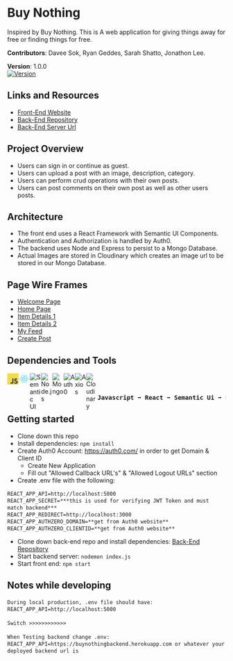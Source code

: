# Buy Nothing

Inspired by Buy Nothing. This is A web application for giving things away for free or finding things for free.

**Contributors**: Davee Sok, Ryan Geddes, Sarah Shatto, Jonathon Lee.

**Version**: 1.0.0
<br>
[![Version](https://img.shields.io/badge/version-1.0.0-brightgreen.svg)](https://github.com/jonnyleealas/ohnologger)


## Links and Resources

- [Front-End Website](https://buynothing-frontend.netlify.app/main)
- [Back-End Repository](https://github.com/daveeS987/buy-nothing-backend)
- [Back-End Server Url](https://buynothingbackend.herokuapp.com/)


## Project Overview

- Users can sign in or continue as guest.
- Users can upload a post with an image, description, category.
- Users can perform crud operations with their own posts.
- Users can post comments on their own post as well as other users posts.


## Architecture

- The front end uses a React Framework with Semantic UI Components.
- Authentication and Authorization is handled by Auth0.
- The backend uses Node and Express to persist to a Mongo Database.
- Actual Images are stored in Cloudinary which creates an image url to be stored in our Mongo Database.


## Page Wire Frames

- [Welcome Page](./assets/wireframe/1_Welcome.pdf)
- [Home Page](./assets/wireframe/2_Home.pdf)
- [Item Details 1](./assets/wireframe/2.5_ItemDetails.pdf)
- [Item Details 2](./assets/wireframe/2.75_ItemDetailsSelectUser.pdf)
- [My Feed](./assets/wireframe/3_MyFeed.pdf)
- [Create Post](./assets/wireframe/createPost.pdf)


## Dependencies and Tools

<img align="left" alt="JavaScript" width="26px" src="https://raw.githubusercontent.com/github/explore/80688e429a7d4ef2fca1e82350fe8e3517d3494d/topics/javascript/javascript.png"/>
<img align="left" alt="React" width="26px" src="https://raw.githubusercontent.com/github/explore/80688e429a7d4ef2fca1e82350fe8e3517d3494d/topics/react/react.png" />
<img  align="left"alt="Semantic UI" width="26px" src="./icons/semantic.png"/>
<img align="left" alt="Node.js" width="26px" src="https://external-content.duckduckgo.com/iu/?u=https%3A%2F%2Fwww.ict.social%2Fimages%2F5728%2Fnodejs_logo.png&f=1&nofb=1"/>
<img align="left" alt="Mongo" width="26px" src="https://external-content.duckduckgo.com/iu/?u=https%3A%2F%2Fcdn.iconscout.com%2Ficon%2Ffree%2Fpng-256%2Fmongodb-3-1175138.png&f=1&nofb=1"/>
<img align="left" alt="Auth0" width="26px" src="./icons/auth0-logo.png">
<img  align="left" alt="Axios" width="26px" src="./icons/axiosimage.png"/>
<img  align="left" alt="Cloudinary" width="26px" src="https://external-content.duckduckgo.com/iu/?u=https%3A%2F%2Fcloudinary-res.cloudinary.com%2Fimage%2Fupload%2Fc_scale%2Cfl_attachment%2Cw_500%2Fv1%2Flogo%2Ffor_white_bg%2Fcloudinary_icon_for_white_bg.png&f=1&nofb=1"/>

</br>
<br>
<pre>
<b>Javascript ➡ React ➡ Semantic Ui ➡ NodeJS ➡ MongoDB ➡ Auth0 ➡ Axios ➡ Cloudinary </b>
</pre>


## Getting started

- Clone down this repo
- Install dependencies: `npm install`
- Create Auth0 Account: https://auth0.com/ in order to get Domain & Client ID
  - Create New Application
  - Fill out "Allowed Callback URL's" & "Allowed Logout URLs" section
- Create .env file with the following:

```
REACT_APP_API=http://localhost:5000
REACT_APP_SECRET=***this is used for verifying JWT Token and must match backend***
REACT_APP_REDIRECT=http://localhost:3000
REACT_APP_AUTHZERO_DOMAIN=**get from Auth0 website**
REACT_APP_AUTHZERO_CLIENTID=**get from Auth0 website**
```

- Clone down back-end repo and install dependencies: [Back-End Repository](https://github.com/daveeS987/buy-nothing-backend)
- Start backend server: `nodemon index.js`
- Start front end: `npm start`


## Notes while developing

```
During local production, .env file should have:
REACT_APP_API=http://localhost:5000

Switch >>>>>>>>>>>>

When Testing backend change .env:
REACT_APP_API=https://buynothingbackend.herokuapp.com or whatever your deployed backend url is

```
